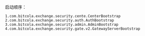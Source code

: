 启动顺序：
   
    1.com.bitcola.exchange.security.cente.CenterBootstrap
    2.com.bitcola.exchange.security.auth.AuthBootstrap 
    3.com.bitcola.exchange.security.admin.AdminBootstrap
    4.com.bitcola.exchange.security.gate.v2.GatewayServerBootstrap
    